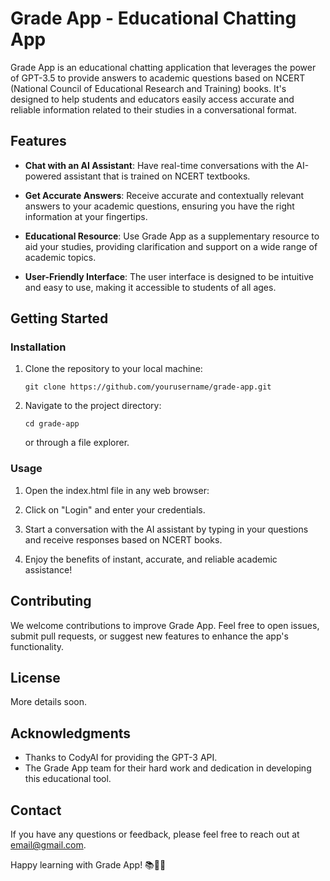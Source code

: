 # Grade App - Educational Chatting App

Grade App is an educational chatting application that leverages the power of GPT-3.5 to provide answers to academic questions based on NCERT (National Council of Educational Research and Training) books. It's designed to help students and educators easily access accurate and reliable information related to their studies in a conversational format.

## Features

- **Chat with an AI Assistant**: Have real-time conversations with the AI-powered assistant that is trained on NCERT textbooks.

- **Get Accurate Answers**: Receive accurate and contextually relevant answers to your academic questions, ensuring you have the right information at your fingertips.

- **Educational Resource**: Use Grade App as a supplementary resource to aid your studies, providing clarification and support on a wide range of academic topics.

- **User-Friendly Interface**: The user interface is designed to be intuitive and easy to use, making it accessible to students of all ages.

## Getting Started

### Installation

1. Clone the repository to your local machine:

   ```shell
   git clone https://github.com/yourusername/grade-app.git
   ```

2. Navigate to the project directory:

   ```shell
   cd grade-app
   ```

   or through a file explorer.

### Usage

1. Open the index.html file in any web browser:

2. Click on "Login" and enter your credentials.

3. Start a conversation with the AI assistant by typing in your questions and receive responses based on NCERT books.

4. Enjoy the benefits of instant, accurate, and reliable academic assistance!

## Contributing

We welcome contributions to improve Grade App. Feel free to open issues, submit pull requests, or suggest new features to enhance the app's functionality.

## License

More details soon.

## Acknowledgments

- Thanks to CodyAI for providing the GPT-3 API.
- The Grade App team for their hard work and dedication in developing this educational tool.

## Contact

If you have any questions or feedback, please feel free to reach out at [email@gmail.com](mailto:email@gmail.com).

Happy learning with Grade App! 📚🤖🚀